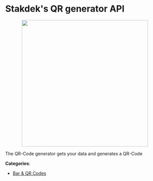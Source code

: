 # Stakdek's QR generator API
<p align="center">
    <img width="400" src="https://raw.githubusercontent.com/apis-list/apis-list/apis/stakdeks-qr-generator-api/logo_256x256.png" />
</p>

The QR-Code generator gets your data and generates a QR-Code



**Categories**:
- [Bar & QR Codes](https://github.com/apis-list/apis-list#bar-and-qr-codes)




